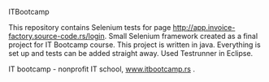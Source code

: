 ITBootcamp

This repository contains Selenium tests for page http://app.invoice-factory.source-code.rs/login.
Small Selenium framework created as a final project for IT Bootcamp course. 
This project is written in java.
Everything is set up and tests can be added straight away.
Used Testrunner in Eclipse.

IT bootcamp - nonprofit IT school, www.itbootcamp.rs .
